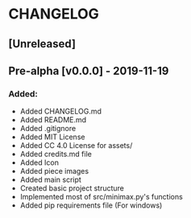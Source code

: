 # CHANGELOG
## [Unreleased]
## Pre-alpha [v0.0.0] - 2019-11-19
### Added:
- Added CHANGELOG.md
- Added README.md
- Added .gitignore
- Added MIT License
- Added CC 4.0 License for assets/
- Added credits.md file
- Added Icon
- Added piece images
- Added main script
- Created basic project structure
- Implemented most of src/minimax.py's functions
- Added pip requirements file (For windows)
